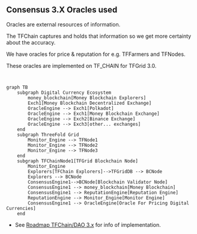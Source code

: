 
## Consensus 3.X Oracles used

Oracles are external resources of information.

The TFChain captures and holds that information so we get more certainty about the accuracy.

We have oracles for price & reputation for e.g. TFFarmers and TFNodes.

These oracles are implemented on TF_CHAIN for TFGrid 3.0.

```mermaid


graph TB
    subgraph Digital Currency Ecosystem
        money_blockchain[Money Blockchain Explorers]
        Exch1[Money Blockchain Decentralized Exchange]
        OracleEngine --> Exch1[Polkadot]
        OracleEngine --> Exch1[Money Blockchain Exchange]
        OracleEngine --> Exch2[Binance Exchange]
        OracleEngine --> Exch3[other... exchanges]        
    end
    subgraph ThreeFold Grid
        Monitor_Engine --> TFNode1
        Monitor_Engine --> TFNode2
        Monitor_Engine --> TFNode3
    end
    subgraph TFChainNode1[TFGrid Blockchain Node]
        Monitor_Engine
        Explorers[TFChain Explorers]-->TFGridDB --> BCNode
        Explorers --> BCNode
        ConsensusEngine1-->BCNode[Blockchain Validator Node]
        ConsensusEngine1 --> money_blockchain[Money Blockchain]
        ConsensusEngine1 --> ReputationEngine[Reputation Engine]
        ReputationEngine --> Monitor_Engine[Monitor Engine]
        ConsensusEngine1 --> OracleEngine[Oracle For Pricing Digital Currencies]
    end

```

- See [Roadmap TFChain/DAO 3.x](roadmap_tfchain3) for info of implementation.

